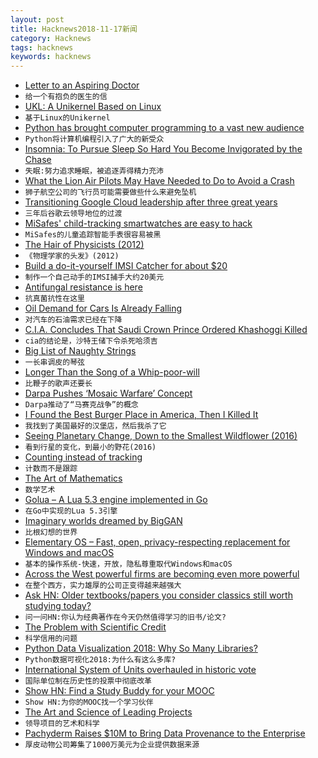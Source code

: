 ```yaml
---
layout: post
title: Hacknews2018-11-17新闻
category: Hacknews
tags: hacknews
keywords: hacknews
---
```




- [Letter to an Aspiring Doctor](https://www.firstthings.com/article/2018/12/letter-to-an-aspiring-doctor)
- `给一个有抱负的医生的信`
- [UKL: A Unikernel Based on Linux](https://next.redhat.com/2018/11/14/ukl-a-unikernel-based-on-linux/)
- `基于Linux的Unikernel`
- [Python has brought computer programming to a vast new audience](https://www.economist.com/science-and-technology/2018/07/19/python-has-brought-computer-programming-to-a-vast-new-audience)
- `Python将计算机编程引入了广大的新受众`
- [Insomnia: To Pursue Sleep So Hard You Become Invigorated by the Chase](https://longreads.com/2018/11/15/insomnia-to-pursue-sleep-so-hard-you-become-invigorated-by-the-chase/)
- `失眠:努力追求睡眠，被追逐弄得精力充沛`
- [What the Lion Air Pilots May Have Needed to Do to Avoid a Crash](https://www.nytimes.com/interactive/2018/11/16/world/asia/lion-air-crash-cockpit.html)
- `狮子航空公司的飞行员可能需要做些什么来避免坠机`
- [Transitioning Google Cloud leadership after three great years](https://cloud.google.com/blog/topics/inside-google-cloud/transitioning-google-cloud-after-three-great-years)
- `三年后谷歌云领导地位的过渡`
- [MiSafes&#39; child-tracking smartwatches are easy to hack](https://www.bbc.com/news/technology-46195189)
- `MiSafes的儿童追踪智能手表很容易被黑`
- [The Hair of Physicists (2012)](http://blog.nuclearsecrecy.com/2012/06/22/friday-image-the-hair-physicists-1930s/)
- `《物理学家的头发》(2012)`
- [Build a do-it-yourself IMSI Catcher for about $20](https://motherboard.vice.com/en_us/article/gy7qm9/how-i-made-imsi-catcher-cheap-amazon-github)
- `制作一个自己动手的IMSI捕手大约20美元`
- [Antifungal resistance is here](https://www.theatlantic.com/science/archive/2018/11/when-tulips-kill/574489/)
- `抗真菌抗性在这里`
- [Oil Demand for Cars Is Already Falling](https://www.bloomberg.com/opinion/articles/2018-11-16/oil-demand-for-cars-and-transportation-is-already-falling)
- `对汽车的石油需求已经在下降`
- [C.I.A. Concludes That Saudi Crown Prince Ordered Khashoggi Killed](https://www.nytimes.com/2018/11/16/us/politics/cia-saudi-crown-prince-khashoggi.html)
- `cia的结论是，沙特王储下令杀死哈须吉`
- [Big List of Naughty Strings](https://github.com/minimaxir/big-list-of-naughty-strings)
- `一长串调皮的琴弦`
- [Longer Than the Song of a Whip-poor-will](https://www.oxfordamerican.org/item/1648-longer-than-the-song-of-a-whip-poor-will)
- `比鞭子的歌声还要长`
- [Darpa Pushes ‘Mosaic Warfare’ Concept](http://www.nationaldefensemagazine.org/articles/2018/11/16/darpa-pushes-mosaic-warfare-concept)
- `Darpa推动了“马赛克战争”的概念`
- [I Found the Best Burger Place in America, Then I Killed It](https://www.thrillist.com/eat/portland/stanichs-closed-will-it-reopen-burger-quest)
- `我找到了美国最好的汉堡店，然后我杀了它`
- [Seeing Planetary Change, Down to the Smallest Wildflower (2016)](http://www.averyreview.com/issues/16/seeing-planetary-change)
- `看到行星的变化，到最小的野花(2016)`
- [Counting instead of tracking](https://fcused.at/2018/counting-instead-of-tracking.html)
- `计数而不是跟踪`
- [The Art of Mathematics](https://krieger.jhu.edu/magazine/fall-2018-v16n1/the-art-of-mathematics/)
- `数学艺术`
- [Golua – A Lua 5.3 engine implemented in Go](https://github.com/Azure/golua)
- `在Go中实现的Lua 5.3引擎`
- [Imaginary worlds dreamed by BigGAN](http://aiweirdness.com/post/178619746932/imaginary-worlds-dreamed-by-biggan)
- `比根幻想的世界`
- [Elementary OS – Fast, open, privacy-respecting replacement for Windows and macOS](https://elementary.io/)
- `基本的操作系统-快速，开放，隐私尊重取代Windows和macOS`
- [Across the West powerful firms are becoming even more powerful](https://www.economist.com/special-report/2018/11/15/across-the-west-powerful-firms-are-becoming-even-more-powerful)
- `在整个西方，实力雄厚的公司正变得越来越强大`
- [Ask HN: Older textbooks/papers you consider classics still worth studying today?](item?id=18469649)
- `问一问HN:你认为经典著作在今天仍然值得学习的旧书/论文?`
- [The Problem with Scientific Credit](http://nautil.us/issue/66/clockwork/the-problem-with-scientific-credit)
- `科学信用的问题`
- [Python Data Visualization 2018: Why So Many Libraries?](https://www.anaconda.com/blog/developer-blog/python-data-visualization-2018-why-so-many-libraries/)
- `Python数据可视化2018:为什么有这么多库?`
- [International System of Units overhauled in historic vote](http://www.npl.co.uk/news/international-system-of-units-overhauled-in-historic-vote)
- `国际单位制在历史性的投票中彻底改革`
- [Show HN: Find a Study Buddy for your MOOC](https://stacks.courses/)
- `Show HN:为你的MOOC找一个学习伙伴`
- [The Art and Science of Leading Projects](https://www.teamgantt.com/art-science-of-leading-projects)
- `领导项目的艺术和科学`
- [Pachyderm Raises $10M to Bring Data Provenance to the Enterprise](http://www.pachyderm.io/2018/11/15/Series-A.html)
- `厚皮动物公司筹集了1000万美元为企业提供数据来源`

